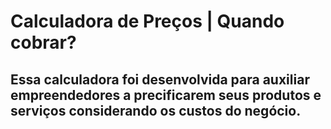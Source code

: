 # Calculadora de Preços | Quando cobrar?

## Essa calculadora foi desenvolvida para auxiliar empreendedores a precificarem seus produtos e serviços considerando os custos do negócio.